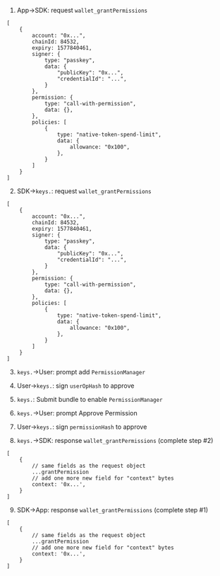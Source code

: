 1. App->SDK: request `wallet_grantPermissions`

```
[
    {
        account: "0x...",
        chainId: 84532,
        expiry: 1577840461,
        signer: {
            type: "passkey",
            data: {
                "publicKey": "0x...",
                "credentialId": "...",
            }
        },
        permission: {
            type: "call-with-permission",
            data: {},
        },
        policies: [
            {
                type: "native-token-spend-limit",
                data: {
                    allowance: "0x100",
                },
            }
        ]
    }
]
```

2. SDK->`keys.`: request `wallet_grantPermissions`

```
[
    {
        account: "0x...",
        chainId: 84532,
        expiry: 1577840461,
        signer: {
            type: "passkey",
            data: {
                "publicKey": "0x...",
                "credentialId": "...",
            }
        },
        permission: {
            type: "call-with-permission",
            data: {},
        },
        policies: [
            {
                type: "native-token-spend-limit",
                data: {
                    allowance: "0x100",
                },
            }
        ]
    }
]
```

3. `keys.`->User: prompt add `PermissionManager`

4. User->`keys.`: sign `userOpHash` to approve

5. `keys.`: Submit bundle to enable `PermissionManager`

6. `keys.`->User: prompt Approve Permission

7. User->`keys.`: sign `permissionHash` to approve

8. `keys.`->SDK: response `wallet_grantPermissions` (complete step #2)

```
[
    {
        // same fields as the request object
        ...grantPermission
        // add one more new field for "context" bytes
        context: '0x...',
    }
]
```

9. SDK->App: response `wallet_grantPermissions` (complete step #1)

```
[
    {
        // same fields as the request object
        ...grantPermission
        // add one more new field for "context" bytes
        context: '0x...',
    }
]
```
